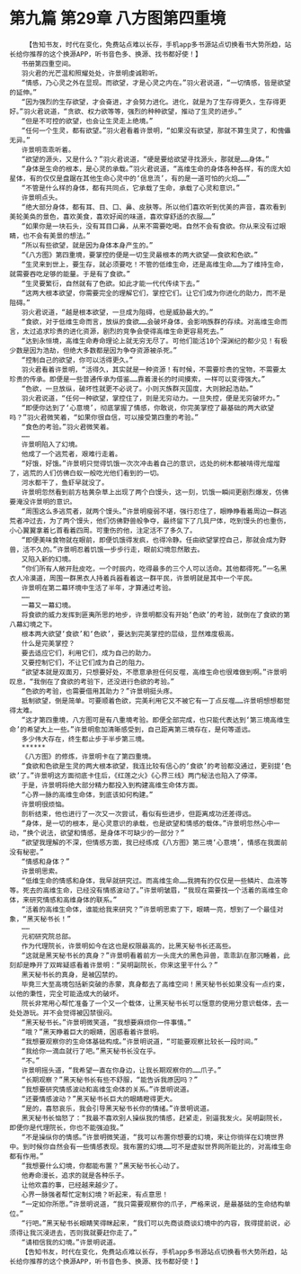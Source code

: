 # 第九篇 第29章 八方图第四重境
        【告知书友，时代在变化，免费站点难以长存，手机app多书源站点切换看书大势所趋，站长给你推荐的这个换源APP，听书音色多、换源、找书都好使！】
       书册第四重空间。
       羽火君的光芒温和照耀处处，许景明虔诚聆听。
       “情感，乃心灵之外在显现。而欲望，才是心灵之内在。”羽火君说道，“一切情感，皆是欲望的延伸。”
       “因为强烈的生存欲望，才会奋进，才会努力进化。进化，就是为了生存得更久，生存得更好。”羽火君说道，“贪欲、权力欲等等，强烈的种种欲望，推动了生灵的进步。”
       “但是不可控的欲望，也会让生灵走上绝境。”
       “任何一个生灵，都有欲望。”羽火君看着许景明，“如果没有欲望，那就不算生灵了，和傀儡无异。”
       许景明乖乖听着。
       “欲望的源头，又是什么？”羽火君说道，“硬是要给欲望寻找源头，那就是……身体。”
       “身体是生命的根本，是心灵的承载。”羽火君说道，“高维生命的身体各种各样，有的庞大如星体，有的仅仅是盘踞在其他生命心灵中的‘信息流’，有的是一道可怕的火焰……”
       “不管是什么样的身体，都有共同点，它承载了生命，承载了心灵和意识。”
       许景明点头。
       “绝大部分身体，都有耳、目、口、鼻、皮肤等。所以他们喜欢听到优美的声音，喜欢看到美轮美奂的景色，喜欢美食，喜欢好闻的味道，喜欢穿舒适的衣服……”
       “如果你是一块石头，没有耳目口鼻，从来不需要吃喝。自然不会有食欲。你从来没有过眼睛，也不会有美景的想法。”
       “所以有些欲望，就是因为身体本身产生的。”
       “《八方图》第四重境，要掌控的便是一切生灵最根本的两大欲望——食欲和色欲。”
       “生灵来到世上，要生存，就必须要吃！不管的低维生命，还是高维生命……为了维持生命，就需要吞吃足够的能量。于是有了食欲。”
       “生灵要繁衍，自然就有了色欲。如此才能一代代传续下去。”
       “这两大根本欲望，你需要完全的理解它们，掌控它们。让它们成为你进化的助力，而不是阻碍。”
       羽火君说道，“越是根本欲望，一旦成为阻碍，也是威胁最大的。”
       “食欲，对于低维生命而言，放纵的食欲……会破坏身体，会影响族群的存续。对高维生命而言，太过追求珍贵的进化资源，剧烈的竞争会使得高维生命更容易死去。”
       “达到永恒境，高维生命寿命理论上就无穷无尽了。可他们能活10个深渊纪的都少见！有极少数是因为浩劫，但绝大多数都是因为争夺资源被杀死。”
       “控制自己的欲望，你可以活得更久。”
       羽火君看着许景明，“活得久，其实就是一种资源！有时候，不需要珍贵的宝物，不需要太珍贵的传承。即便是一些普通传承为借鉴……靠着漫长的时间摸索，一样可以变得强大。”
       “色欲，一旦放纵，破坏性就更不必说了。小则灭族群灭国度，大则掀起浩劫。”
       羽火君说道，“任何一种欲望，掌控住了，则是无穷动力。一旦失控，便是无穷破坏力。”
       “即便你达到了‘心意境’，彻底掌握了情感，你敢说，你完美掌控了最基础的两大欲望吗？”羽火君微笑着，“如果你很自信，可以接受第四重的考验。”
       “食色的考验。”羽火君微笑着。
       ……
       许景明陷入了幻境。
       他成了一个逃荒者，艰难行走着。
       “好饿，好饿。”许景明只觉得饥饿一次次冲击着自己的意识，远处的树木都被啃得光熘熘了，逃荒的人们仿佛白蚁一般吃光他们看到的一切。
       河水都干了，鱼虾早就没了。
       许景明忽然看到前方枯黄杂草上出现了两个白馒头，这一刻，饥饿一瞬间更剧烈爆发，仿佛要淹没许景明的意识。
       “周围这么多逃荒者，就两个馒头。”许景明瘦弱不堪，强行忍住了，眼睁睁看着周边一群逃荒者冲过去，为了两个馒头，他们仿佛野兽般争夺，最终留下了几具尸体，吃到馒头的也重伤，小心翼翼拿着匕首看着四周。可重伤的他，注定活不了多久了。
       “即便美味食物就在眼前，即便饥饿得发疯，也得冷静。任由欲望掌控自己，那就会成为野兽，活不久的。”许景明忍着饥饿一步步行走，眼前幻境忽然散去。
       又陷入新的幻境。
       “你们所有人敞开肚皮吃，一个时辰内，吃得最多的三个人可以活命。其他都得死。”一名黑衣人冷漠道，周围一群黑衣人持着兵器看着这一群平民，许景明就是其中一个平民。
       许景明在第二幕环境中生活了半年，才算通过考验。
       ……
       一幕又一幕幻境。
       将食欲的威力发挥到匪夷所思的地步，许景明都没有开始‘色欲’的考验，就倒在了食欲的第八幕幻境之下。
       根本两大欲望‘食欲’和‘色欲’，要达到完美掌控的层级，显然难度极高。
       什么是完美掌控？
       要去适应它们，利用它们，成为自己的助力。
       又要控制它们，不让它们成为自己的阻力。
       “欲望本就是双面刃，只想要好处，不愿意承担任何反噬，高维生命也很难做到啊。”许景明叹息，“我倒在了食欲的考验下，还没进行色欲的考验。”
       “色欲的考验，也需要借用其助力？”许景明挺头疼。
       抵制欲望，倒是简单。可要顺着色欲，完美利用它又不被它有一丁点反噬……许景明想想都觉得太难。
       “这才第四重境，八方图可是有八重境考验。即便全部完成，也只能代表达到‘第三境高维生命’的希望大上一些。”许景明愈加清晰感受到，自己距离第三境存在，是何等遥远。
       多少伟大存在，终生都止步于半步第三境。
       ******
       《八方图》的修炼，许景明卡在了第四重境。
       “食欲和色欲是生灵的两大根本欲望，我连比较有信心的‘食欲’的考验都没通过，更别提‘色欲’了。”许景明这方面彻底卡住后，《红莲之火》《心界三线》两门秘法也陷入了停滞。
       于是，许景明将绝大部分精力都投入到构建高维生命体方面。
       “心界一脉的高维生命体，到底该如何构建。”
       许景明很烦恼。
       剖析结束，他也进行了一次又一次尝试，看似有些进步，但距离成功还差得远。
       “身体，是一切的根本，是心灵意识的承载，也是欲望和情感的载体。”许景明忽然心中一动，“换个说法，欲望和情感，是身体不可缺少的一部分？”
       “欲望我理解的不深，但情感方面，我已经练成《八方图》第三境‘心意境’，情感在我面前没有秘密。”
       “情感和身体？”
       许景明思索。
       “低维生命的情感和身体，我早就研究过。而高维生命……我拥有的仅仅是一些鳞片、血液等等。死去的高维生命，已经没有情感波动了。”许景明皱眉，“我现在需要找一个活着的高维生命体，来研究情感和高维身体的联系。”
       “活着的高维生命体，谁能给我来研究？”许景明思索了下，眼睛一亮，想到了一个最佳对象，“黑天秘书长！”
       ……
       元初研究院总部。
       作为代理院长，许景明如今在这也是权限最高的，比黑天秘书长还高些。
       “这就是黑天秘书长的真身？”许景明看着前方一头庞大的黑色异兽，乖乖趴在那沉睡着，此刻却是睁开了双眸疑惑看着许景明：“吴明副院长，你来这里干什么？”
       黑天秘书长的真身，是被囚禁的。
       毕竟三大至高境包括新突破的赤蒙，真身都去了高维空间！黑天秘书长如果没有一点约束，以他的秉性，完全可能造成大的破坏。
       院长非常用心帮忙准备了一个又一个载体，让黑天秘书长可以惬意的使用分意识载体，去一处处游玩。并不会觉得被囚禁很闷。
       “黑天秘书长。”许景明微笑道，“我想要麻烦你一件事情。”
       “哦？”黑天睁着巨大的眼睛，困惑看着许景明。
       “我想要观察你的生命体基础构成。”许景明说道，“可能要观察比较长一段时间。”
       “我给你一滴血就行了吧。”黑天秘书长没在乎。
       “不。”
       许景明摇头道，“我希望一直在你身边，让我长期观察你的……爪子。”
       “长期观察？”黑天秘书长有些不舒服，“能告诉我原因吗？”
       “我想要研究情感波动和高维生命体的关系。”许景明说道。
       “还要情感波动？”黑天秘书长巨大的眼睛瞪得更大。
       “是的，喜怒哀乐，我会引导黑天秘书长你的情绪。”许景明说道。
       黑天秘书长恼怒了：“我最不喜欢别人操纵我的情感，赶紧走，别逼我发火。吴明副院长，即便你是代理院长，你也不能强迫我。”
       “不是操纵你的情感。”许景明微笑道，“我可以布置你想要的幻境，来让你徜徉在幻境世界中。到时候你自然会有一些情感表现。我布置的幻境……可不是虚拟世界网所能比的，对高维生命都有作用。”
       “我想要什么幻境，你都能布置？”黑天秘书长心动了。
       他寿命漫长，追求的就是各种乐子。
       让他欢喜的事，已经越来越少了。
       心界一脉强者帮忙定制幻境？听起来，有点意思！
       “一定如你所愿。”许景明说道，“我只需要观察你的爪子，严格来说，是最基础的生命结构单位。”
       “行吧。”黑天秘书长眼睛笑得眯起来，“我们可以先商谈商谈幻境中的内容，我得提前说，必须得让我沉浸进去，否则我就要赶你走了。”
       “请相信我的幻境。”许景明说道。
       【告知书友，时代在变化，免费站点难以长存，手机app多书源站点切换看书大势所趋，站长给你推荐的这个换源APP，听书音色多、换源、找书都好使！】